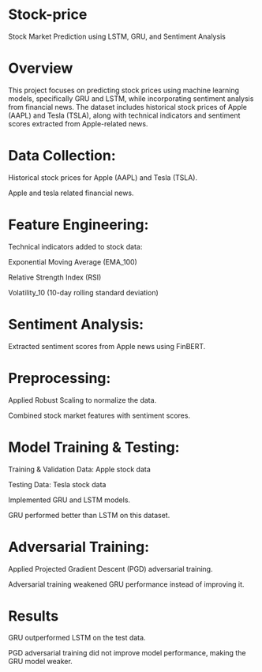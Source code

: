 # Stock-price
Stock Market Prediction using LSTM, GRU, and Sentiment Analysis

# Overview

This project focuses on predicting stock prices using machine learning models, specifically GRU and LSTM, while incorporating sentiment analysis from financial news. The dataset includes historical stock prices of Apple (AAPL) and Tesla (TSLA), along with technical indicators and sentiment scores extracted from Apple-related news.


# Data Collection:

Historical stock prices for Apple (AAPL) and Tesla (TSLA).

Apple and tesla related financial news.

# Feature Engineering:

Technical indicators added to stock data:

Exponential Moving Average (EMA_100)

Relative Strength Index (RSI)

Volatility_10 (10-day rolling standard deviation)

# Sentiment Analysis:

Extracted sentiment scores from Apple news using FinBERT.

# Preprocessing:

Applied Robust Scaling to normalize the data.

Combined stock market features with sentiment scores.

# Model Training & Testing:

Training & Validation Data: Apple stock data

Testing Data: Tesla stock data

Implemented GRU and LSTM models.

GRU performed better than LSTM on this dataset.

# Adversarial Training:

Applied Projected Gradient Descent (PGD) adversarial training.

Adversarial training weakened GRU performance instead of improving it.

# Results

GRU outperformed LSTM on the test data.

PGD adversarial training did not improve model performance, making the GRU model weaker.
